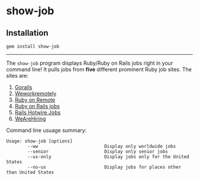# show-job

## Installation

```
gem install show-job
```

-----

The `show-job` program displays Ruby/Ruby on Rails jobs right in your command line!
It pulls jobs from __five__ different prominent Ruby job sites. The sites are:
1. [Gorails](https://jobs.gorails.com/)
2. [Weworkremotely](https://weworkremotely.com/)
3. [Ruby on Remote](https://rubyonremote.com/)
4. [Ruby on Rails jobs](https://www.ruby-on-rails-jobs.com)
5. [Rails Hotwire Jobs](https://railshotwirejobs.com/)
6. [WeAreHiring](https://wearehiring.io/)

Command line usuage summary:
```
Usage: show-job [options]
        --ww                         Display only worldwide jobs
        --senior                     Display only senior jobs
        --us-only                    Display jobs only for the United States
        --no-us                      Display jobs for places other than United States
```
